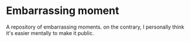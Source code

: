 # Embarrassing moment
A repository of embarrassing moments. on the contrary, I personally think it's easier mentally to make it public.
